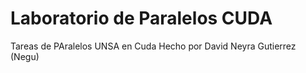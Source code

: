 # Laboratorio de Paralelos CUDA

Tareas de PAralelos UNSA en Cuda
Hecho por David Neyra Gutierrez (Negu)
